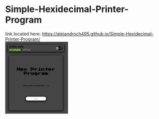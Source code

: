 # Simple-Hexidecimal-Printer-Program
link located here:
      https://alejandroch495.github.io/Simple-Hexidecimal-Printer-Program/<br>
<img src="https://raw.githubusercontent.com/alejandroch495/Simple-Hexidecimal-Printer-Program/master/image.png" width="200"  />
